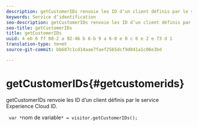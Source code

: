 ```yaml
---
description: getCustomerIDs renvoie les ID d’un client définis par le service Experience Cloud ID.
keywords: Service d’identification
seo-description: getCustomerIDs renvoie les ID d’un client définis par le service Experience Cloud ID.
seo-title: getCustomerIDs
title: getCustomerIDs
uuid: 4 eb 6 ff 00-2 a 92-46 b 6-b 9 a 6-8 e 0 c 6 e 2 e 73 d 1
translation-type: tm+mt
source-git-commit: bb687c1cd14aae7faef2565dcf9d041a1c06e3bd

---
```



# getCustomerIDs{#getcustomerids}

getCustomerIDs renvoie les ID d’un client définis par le service Experience Cloud ID.

<!--
Is there anything else we can say about this??
-->

` var *`nom de variable`* = visitor.getCustomerIDs();`
